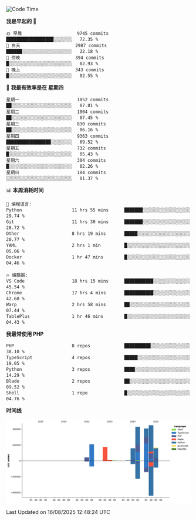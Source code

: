 <!--START_SECTION:waka-->
![Code Time](http://img.shields.io/badge/Code%20Time-4%2C013%20hrs%204%20mins-blue)

**我是早起的 🐤** 

```text
🌞 早晨                     9745 commits        ██████████████████░░░░░░░   72.35 % 
🌆 白天                     2987 commits        ██████░░░░░░░░░░░░░░░░░░░   22.18 % 
🌃 傍晚                     394 commits         █░░░░░░░░░░░░░░░░░░░░░░░░   02.93 % 
🌙 晚上                     343 commits         █░░░░░░░░░░░░░░░░░░░░░░░░   02.55 % 
```
📅 **我最有效率是在 星期四** 

```text
星期一                      1052 commits        ██░░░░░░░░░░░░░░░░░░░░░░░   07.81 % 
星期二                      1004 commits        ██░░░░░░░░░░░░░░░░░░░░░░░   07.45 % 
星期三                      830 commits         ██░░░░░░░░░░░░░░░░░░░░░░░   06.16 % 
星期四                      9363 commits        █████████████████░░░░░░░░   69.52 % 
星期五                      732 commits         █░░░░░░░░░░░░░░░░░░░░░░░░   05.43 % 
星期六                      304 commits         █░░░░░░░░░░░░░░░░░░░░░░░░   02.26 % 
星期日                      184 commits         ░░░░░░░░░░░░░░░░░░░░░░░░░   01.37 % 
```


📊 **本周消耗时间** 

```text
💬 编程语言: 
Python                   11 hrs 55 mins      ███████░░░░░░░░░░░░░░░░░░   29.74 % 
Git                      11 hrs 30 mins      ███████░░░░░░░░░░░░░░░░░░   28.72 % 
Other                    8 hrs 19 mins       █████░░░░░░░░░░░░░░░░░░░░   20.77 % 
YAML                     2 hrs 1 min         █░░░░░░░░░░░░░░░░░░░░░░░░   05.06 % 
Docker                   1 hr 47 mins        █░░░░░░░░░░░░░░░░░░░░░░░░   04.46 % 

🔥 编辑器: 
VS Code                  18 hrs 15 mins      ███████████░░░░░░░░░░░░░░   45.54 % 
Chrome                   17 hrs 4 mins       ███████████░░░░░░░░░░░░░░   42.60 % 
Warp                     2 hrs 58 mins       ██░░░░░░░░░░░░░░░░░░░░░░░   07.44 % 
TablePlus                1 hr 46 mins        █░░░░░░░░░░░░░░░░░░░░░░░░   04.43 % 
```

**我最常使用 PHP** 

```text
PHP                      8 repos             ██████████░░░░░░░░░░░░░░░   38.10 % 
TypeScript               4 repos             █████░░░░░░░░░░░░░░░░░░░░   19.05 % 
Python                   3 repos             ████░░░░░░░░░░░░░░░░░░░░░   14.29 % 
Blade                    2 repos             ██░░░░░░░░░░░░░░░░░░░░░░░   09.52 % 
Shell                    1 repo              █░░░░░░░░░░░░░░░░░░░░░░░░   04.76 % 
```



**时间线**

![Lines of Code chart](https://raw.githubusercontent.com/abrahamgreyson/abrahamgreyson/main/assets/bar_graph.png)


 Last Updated on 16/08/2025 12:48:24 UTC
<!--END_SECTION:waka-->
